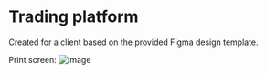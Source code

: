 # Trading platform

Created for a client based on the provided Figma design template.

Print screen:
![image](https://github.com/avaseduard/trading-platform-landing-page/assets/108252343/39dae1fa-2679-47e8-9de2-4a231233de14)
